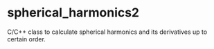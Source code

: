 # spherical_harmonics2

C/C++ class to calculate spherical harmonics and its derivatives up to certain order.

